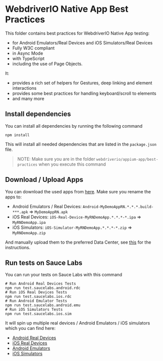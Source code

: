 # WebdriverIO Native App Best Practices

This folder contains best practices for WebdriverIO Native App testing:

- for Android Emulators/Real Devices and iOS Simulators/Real Devices
- Fully W3C compliant
- in Async Mode
- with TypeScript
- including the use of Page Objects.

It:

- provides a rich set of helpers for Gestures, deep linking and element interactions
- provides some best practices for handling keyboard/scroll to elements
- and many more

## Install dependencies

You can install all dependencies by running the following command

    npm install

This will install all needed dependencies that are listed in the `package.json` file.

> NOTE: Make sure you are in the folder `webdriverio/appium-app/best-practices` when you execute this command

## Download / Upload Apps

You can download the used apps from [here](https://github.com/saucelabs/my-demo-app-rn/releases/). Make sure you rename the apps to:

- Android Emulators / Real Devices: `Android-MyDemoAppRN.*.*.*.build-***.apk` => `MyDemoAppRN.apk`
- iOS Real Devices: `iOS-Real-Device-MyRNDemoApp.*.*.*-*.ipa` => `MyRNDemoApp.ipa`
- iOS Simulators: `iOS-Simulator-MyRNDemoApp.*.*.*-*.zip` => `MyRNDemoApp.zip`

And manually upload them to the preferred Data Center, see [this](https://docs.saucelabs.com/mobile-apps/live-testing/live-mobile-app-testing/#uploading-an-app) for the instructions.

## Run tests on Sauce Labs

You can run your tests on Sauce Labs with this command

    # Run Android Real Devices Tests
    npm run test.saucelabs.android.rdc
    # Run iOS Real Devices Tests
    npm run test.saucelabs.ios.rdc
    # Run Android Emulator Tests
    npm run test.saucelabs.android.emu
    # Run iOS Simulators Tests
    npm run test.saucelabs.ios.sim


It will spin up multiple real devices / Android Emulators / iOS simulators which you can find here:

- [Android Real Devices](test/configs/wdio.android.sauce.rdc.conf.ts)
- [iOS Real Devices](test/configs/wdio.ios.sauce.rdc.conf.ts)
- [Android Emulators](test/configs/wdio.android.sauce.emu.conf.ts)
- [iOS Simulators](test/configs/wdio.ios.sauce.sim.conf.ts)
